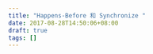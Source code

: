 ```yaml
---
title: "Happens-Before 和 Synchronize "
date: 2017-08-28T14:50:06+08:00
draft: true
tags: []
---
```


